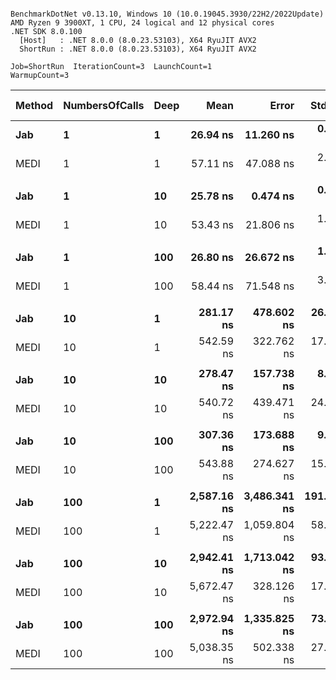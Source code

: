 ```

BenchmarkDotNet v0.13.10, Windows 10 (10.0.19045.3930/22H2/2022Update)
AMD Ryzen 9 3900XT, 1 CPU, 24 logical and 12 physical cores
.NET SDK 8.0.100
  [Host]   : .NET 8.0.0 (8.0.23.53103), X64 RyuJIT AVX2
  ShortRun : .NET 8.0.0 (8.0.23.53103), X64 RyuJIT AVX2

Job=ShortRun  IterationCount=3  LaunchCount=1  
WarmupCount=3  

```
| Method | NumbersOfCalls | Deep | Mean        | Error        | StdDev     | Ratio | RatioSD | Gen0   | Allocated | Alloc Ratio |
|------- |--------------- |----- |------------:|-------------:|-----------:|------:|--------:|-------:|----------:|------------:|
| **Jab**    | **1**              | **1**    |    **26.94 ns** |    **11.260 ns** |   **0.617 ns** |  **1.00** |    **0.00** | **0.0105** |      **88 B** |        **1.00** |
| MEDI   | 1              | 1    |    57.11 ns |    47.088 ns |   2.581 ns |  2.12 |    0.14 | 0.0219 |     184 B |        2.09 |
|        |                |      |             |              |            |       |         |        |           |             |
| **Jab**    | **1**              | **10**   |    **25.78 ns** |     **0.474 ns** |   **0.026 ns** |  **1.00** |    **0.00** | **0.0105** |      **88 B** |        **1.00** |
| MEDI   | 1              | 10   |    53.43 ns |    21.806 ns |   1.195 ns |  2.07 |    0.05 | 0.0219 |     184 B |        2.09 |
|        |                |      |             |              |            |       |         |        |           |             |
| **Jab**    | **1**              | **100**  |    **26.80 ns** |    **26.672 ns** |   **1.462 ns** |  **1.00** |    **0.00** | **0.0105** |      **88 B** |        **1.00** |
| MEDI   | 1              | 100  |    58.44 ns |    71.548 ns |   3.922 ns |  2.18 |    0.14 | 0.0219 |     184 B |        2.09 |
|        |                |      |             |              |            |       |         |        |           |             |
| **Jab**    | **10**             | **1**    |   **281.17 ns** |   **478.602 ns** |  **26.234 ns** |  **1.00** |    **0.00** | **0.1049** |     **880 B** |        **1.00** |
| MEDI   | 10             | 1    |   542.59 ns |   322.762 ns |  17.692 ns |  1.94 |    0.12 | 0.2193 |    1840 B |        2.09 |
|        |                |      |             |              |            |       |         |        |           |             |
| **Jab**    | **10**             | **10**   |   **278.47 ns** |   **157.738 ns** |   **8.646 ns** |  **1.00** |    **0.00** | **0.1049** |     **880 B** |        **1.00** |
| MEDI   | 10             | 10   |   540.72 ns |   439.471 ns |  24.089 ns |  1.94 |    0.13 | 0.2193 |    1840 B |        2.09 |
|        |                |      |             |              |            |       |         |        |           |             |
| **Jab**    | **10**             | **100**  |   **307.36 ns** |   **173.688 ns** |   **9.520 ns** |  **1.00** |    **0.00** | **0.1049** |     **880 B** |        **1.00** |
| MEDI   | 10             | 100  |   543.88 ns |   274.627 ns |  15.053 ns |  1.77 |    0.06 | 0.2193 |    1840 B |        2.09 |
|        |                |      |             |              |            |       |         |        |           |             |
| **Jab**    | **100**            | **1**    | **2,587.16 ns** | **3,486.341 ns** | **191.098 ns** |  **1.00** |    **0.00** | **1.0490** |    **8800 B** |        **1.00** |
| MEDI   | 100            | 1    | 5,222.47 ns | 1,059.804 ns |  58.091 ns |  2.03 |    0.15 | 2.1973 |   18400 B |        2.09 |
|        |                |      |             |              |            |       |         |        |           |             |
| **Jab**    | **100**            | **10**   | **2,942.41 ns** | **1,713.042 ns** |  **93.898 ns** |  **1.00** |    **0.00** | **1.0490** |    **8800 B** |        **1.00** |
| MEDI   | 100            | 10   | 5,672.47 ns |   328.126 ns |  17.986 ns |  1.93 |    0.07 | 2.1973 |   18400 B |        2.09 |
|        |                |      |             |              |            |       |         |        |           |             |
| **Jab**    | **100**            | **100**  | **2,972.94 ns** | **1,335.825 ns** |  **73.221 ns** |  **1.00** |    **0.00** | **1.0490** |    **8800 B** |        **1.00** |
| MEDI   | 100            | 100  | 5,038.35 ns |   502.338 ns |  27.535 ns |  1.70 |    0.05 | 2.1973 |   18400 B |        2.09 |
